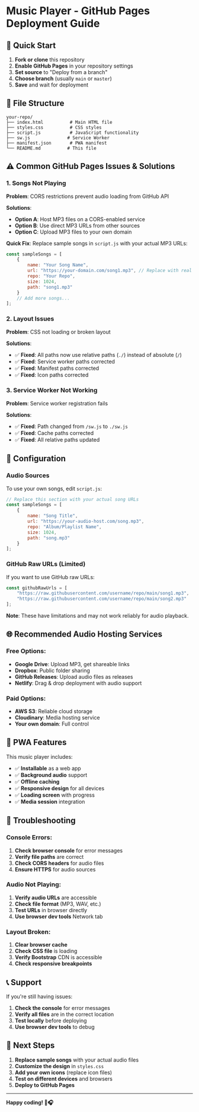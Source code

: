 # Music Player - GitHub Pages Deployment Guide

## 🚀 Quick Start

1. **Fork or clone** this repository
2. **Enable GitHub Pages** in your repository settings
3. **Set source** to "Deploy from a branch"
4. **Choose branch** (usually `main` or `master`)
5. **Save** and wait for deployment

## 📁 File Structure

```
your-repo/
├── index.html          # Main HTML file
├── styles.css          # CSS styles
├── script.js           # JavaScript functionality
├── sw.js              # Service Worker
├── manifest.json       # PWA manifest
└── README.md          # This file
```

## ⚠️ Common GitHub Pages Issues & Solutions

### 1. **Songs Not Playing**
**Problem**: CORS restrictions prevent audio loading from GitHub API

**Solutions**:
- **Option A**: Host MP3 files on a CORS-enabled service
- **Option B**: Use direct MP3 URLs from other sources
- **Option C**: Upload MP3 files to your own domain

**Quick Fix**: Replace sample songs in `script.js` with your actual MP3 URLs:

```javascript
const sampleSongs = [
    {
        name: "Your Song Name",
        url: "https://your-domain.com/song1.mp3", // Replace with real URL
        repo: "Your Repo",
        size: 1024,
        path: "song1.mp3"
    }
    // Add more songs...
];
```

### 2. **Layout Issues**
**Problem**: CSS not loading or broken layout

**Solutions**:
- ✅ **Fixed**: All paths now use relative paths (`./`) instead of absolute (`/`)
- ✅ **Fixed**: Service worker paths corrected
- ✅ **Fixed**: Manifest paths corrected
- ✅ **Fixed**: Icon paths corrected

### 3. **Service Worker Not Working**
**Problem**: Service worker registration fails

**Solutions**:
- ✅ **Fixed**: Path changed from `/sw.js` to `./sw.js`
- ✅ **Fixed**: Cache paths corrected
- ✅ **Fixed**: All relative paths updated

## 🔧 Configuration

### Audio Sources
To use your own songs, edit `script.js`:

```javascript
// Replace this section with your actual song URLs
const sampleSongs = [
    {
        name: "Song Title",
        url: "https://your-audio-host.com/song.mp3",
        repo: "Album/Playlist Name",
        size: 1024,
        path: "song.mp3"
    }
];
```

### GitHub Raw URLs (Limited)
If you want to use GitHub raw URLs:

```javascript
const githubRawUrls = [
    "https://raw.githubusercontent.com/username/repo/main/song1.mp3",
    "https://raw.githubusercontent.com/username/repo/main/song2.mp3"
];
```

**Note**: These have limitations and may not work reliably for audio playback.

## 🌐 Recommended Audio Hosting Services

### Free Options:
- **Google Drive**: Upload MP3, get shareable links
- **Dropbox**: Public folder sharing
- **GitHub Releases**: Upload audio files as releases
- **Netlify**: Drag & drop deployment with audio support

### Paid Options:
- **AWS S3**: Reliable cloud storage
- **Cloudinary**: Media hosting service
- **Your own domain**: Full control

## 📱 PWA Features

This music player includes:
- ✅ **Installable** as a web app
- ✅ **Background audio** support
- ✅ **Offline caching**
- ✅ **Responsive design** for all devices
- ✅ **Loading screen** with progress
- ✅ **Media session** integration

## 🐛 Troubleshooting

### Console Errors:
1. **Check browser console** for error messages
2. **Verify file paths** are correct
3. **Check CORS headers** for audio files
4. **Ensure HTTPS** for audio sources

### Audio Not Playing:
1. **Verify audio URLs** are accessible
2. **Check file format** (MP3, WAV, etc.)
3. **Test URLs** in browser directly
4. **Use browser dev tools** Network tab

### Layout Broken:
1. **Clear browser cache**
2. **Check CSS file** is loading
3. **Verify Bootstrap** CDN is accessible
4. **Check responsive breakpoints**

## 📞 Support

If you're still having issues:

1. **Check the console** for error messages
2. **Verify all files** are in the correct location
3. **Test locally** before deploying
4. **Use browser dev tools** to debug

## 🎯 Next Steps

1. **Replace sample songs** with your actual audio files
2. **Customize the design** in `styles.css`
3. **Add your own icons** (replace icon files)
4. **Test on different devices** and browsers
5. **Deploy to GitHub Pages**

---

**Happy coding! 🎵🎧**
